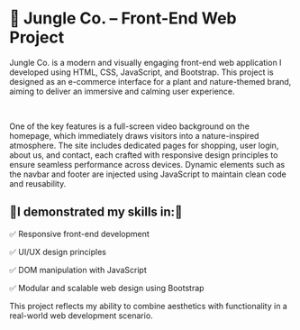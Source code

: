 <h1>🌿 Jungle Co. – Front-End Web Project</h1>

<p>Jungle Co. is a modern and visually engaging front-end web application I developed using HTML, CSS, JavaScript, and Bootstrap. This project is designed as an e-commerce interface for a plant and nature-themed brand, aiming to deliver an immersive and calming user experience.
</p><br>
<p>One of the key features is a full-screen video background on the homepage, which immediately draws visitors into a nature-inspired atmosphere. The site includes dedicated pages for shopping, user login, about us, and contact, each crafted with responsive design principles to ensure seamless performance across devices. Dynamic elements such as the navbar and footer are injected using JavaScript to maintain clean code and reusability.
</p>
<h2>🧩I demonstrated my skills in:🧩</h2>
<div>
<p>✅ Responsive front-end development</p>
<p>✅ UI/UX design principles</p>
<p>✅ DOM manipulation with JavaScript</p>
<p>✅ Modular and scalable web design using Bootstrap</p>
</div>
<p>This project reflects my ability to combine aesthetics with functionality in a real-world web development scenario.</p>
